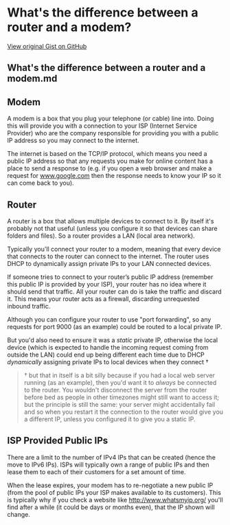 # What's the difference between a router and a modem?

[View original Gist on GitHub](https://gist.github.com/Integralist/89db69ec07e3ca34495259d4feacb2ae)

## What's the difference between a router and a modem.md

## Modem

A modem is a box that you plug your telephone (or cable) line into. Doing this will provide you with a connection to your ISP (Internet Service Provider) who are the company responsible for providing you with a public IP address so you may connect to the internet.

The internet is based on the TCP/IP protocol, which means you need a public IP address so that any requests you make for online content has a place to send a response to (e.g. if you open a web browser and make a request for www.google.com then the response needs to know your IP so it can come back to you).

## Router

A router is a box that allows multiple devices to connect to it. By itself it's probably not that useful (unless you configure it so that devices can share folders and files). So a router provides a LAN (local area network). 

Typically you'll connect your router to a modem, meaning that every device that connects to the router can connect to the internet. The router uses DHCP to dynamically assign private IPs to your LAN connected devices. 

If someone tries to connect to your router’s public IP address (remember this public IP is provided by your ISP), your router has no idea where it should send that traffic. All your router can do is take the traffic and discard it. This means your router acts as a firewall, discarding unrequested inbound traffic. 

Although you can configure your router to use "port forwarding", so any requests for port 9000 (as an example) could be routed to a local private IP. 

But you'd also need to ensure it was a _static_ private IP, otherwise the local device (which is expected to handle the incoming request coming from outside the LAN) could end up being different each time due to DHCP _dynamically_ assigning private IPs to local devices when they connect † 

> † but that in itself is a bit silly because if you had a local web server running (as an example), then you'd want it to _always_ be connected to the router. You wouldn't disconnect the server from the router before bed as people in other timezones might still want to access it; but the principle is still the same: your server might accidentally fail and so when you restart it the connection to the router would give you a different IP, unless you configured it to give you a static IP.

## ISP Provided Public IPs

There are a limit to the number of IPv4 IPs that can be created (hence the move to IPv6 IPs). ISPs will typically own a range of public IPs and then lease them to each of their customers for a set amount of time.

When the lease expires, your modem has to re-negotiate a new public IP (from the pool of public IPs your ISP makes available to its customers). This is typically why if you check a website like http://www.whatsmyip.org/ you'll find after a while (it could be days or months even), that the IP shown will change.

